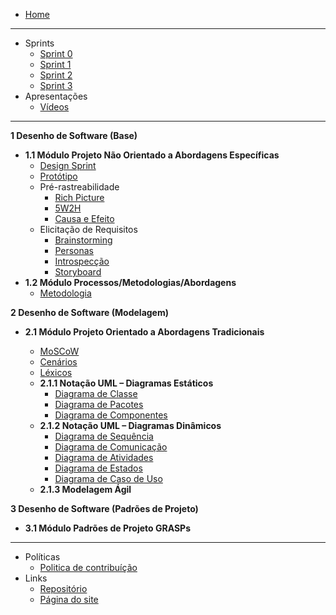 <!-- docs/_sidebar.md -->
* [Home](/README)

---

* Sprints
  - [Sprint 0](/pages/sprints/sprint0.md)
  - [Sprint 1](/pages/sprints/sprint1.md)
  - [Sprint 2](/pages/sprints/sprint2.md)
  - [Sprint 3](/pages/sprints/sprint3.md)
* Apresentações 
  - [Vídeos](/presentations/presentations.md)

---

**1 Desenho de Software (Base)**
  * **1.1 Módulo Projeto Não Orientado a Abordagens Específicas**
    * [Design Sprint](/pages/base/designsprint.md)
    * [Protótipo](/pages/base/prototype.md)
    * Pré-rastreabilidade
      * [Rich Picture](/pages/base/preTraceability/richPicture.md)
      * [5W2H](/pages/base/preTraceability/5w2h.md)
      * [Causa e Efeito](/pages/base/preTraceability/causaEfeito.md)
    * Elicitação de Requisitos
      * [Brainstorming](/pages/base/elicitation/brainstorming.md)
      * [Personas](/pages/base/elicitation/persona.md)
      * [Introspecção](/pages/base/elicitation/introspeccao.md)
      * [Storyboard](/pages/base/elicitation/storyboard.md)
  * **1.2 Módulo Processos/Metodologias/Abordagens**
    * [Metodologia](/pages/base/metodology/metodologia.md)

**2 Desenho de Software (Modelagem)**
  * **2.1 Módulo Projeto Orientado a Abordagens Tradicionais**

    * [MoSCoW](/pages/base/elicitation/moscow.md)
    * [Cenários](/pages/modeling/scenario.md)
    * [Léxicos](/pages/modeling/lexico.md)
    * **2.1.1 Notação UML – Diagramas Estáticos**
      * [Diagrama de Classe](/pages/modeling/diagrams/classes.md)
      * [Diagrama de Pacotes](/pages/modeling/diagrams/package.md)
      * [Diagrama de Componentes](/pages/modeling/diagrams/components.md)
    * **2.1.2 Notação UML – Diagramas Dinâmicos**
      * [Diagrama de Sequência](/pages/modeling/diagrams/sequency.md)
      * [Diagrama de Comunicação](/pages/modeling/diagrams/communication.md)
      * [Diagrama de Atividades](/pages/modeling/diagrams/activity.md)
      * [Diagrama de Estados](/pages/modeling/diagrams/states.md)
      * [Diagrama de Caso de Uso](/pages/modeling/diagrams/usercase.md)
    * **2.1.3 Modelagem Ágil**

**3 Desenho de Software (Padrões de Projeto)**
  * **3.1 Módulo Padrões de Projeto GRASPs**



---

* Políticas
  - [Politica de contribuíção](/pages/policy/policies.md)
* Links
  * [Repositório](https://github.com/UnBArqDsw2020-2/2020.2_G6)
  * [Página do site](/pages/)

